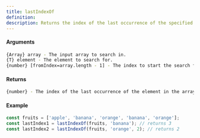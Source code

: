 ```yaml
---
title: lastIndexOf
definition: 
description: Returns the index of the last occurrence of the specified element in the array, searching backwards from the given index.
---
```



#### Arguments


```bash
{Array} array - The input array to search in.
{T} element - The element to search for.
{number} [fromIndex=array.length - 1] - The index to start the search from.
```


#### Returns


```bash
{number} - The index of the last occurrence of the element in the array, or -1 if not found.
```


#### Example


```ts
const fruits = ['apple', 'banana', 'orange', 'banana', 'orange'];
const lastIndex1 = lastIndexOf(fruits, 'banana'); // returns 3
const lastIndex2 = lastIndexOf(fruits, 'orange', 2); // returns 2
```